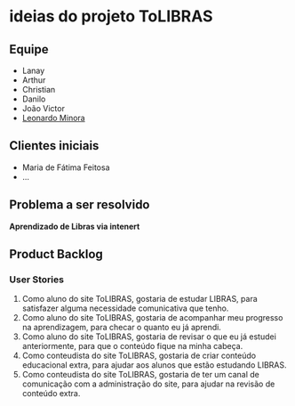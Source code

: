 # ideias do projeto ToLIBRAS

## Equipe

- Lanay
- Arthur
- Christian
- Danilo
- João Victor
- [Leonardo Minora](https://github.com/leonardo-minora)

## Clientes iniciais

- Maria de Fátima Feitosa
- ...

## Problema a ser resolvido

**Aprendizado de Libras via intenert**

## Product Backlog

### User Stories

1. Como aluno do site ToLIBRAS, gostaria de estudar LIBRAS, para satisfazer alguma necessidade comunicativa que tenho.
1. Como aluno do site ToLIBRAS, gostaria de acompanhar meu progresso na aprendizagem, para checar o quanto eu já aprendi.
1. Como aluno do site ToLIBRAS, gostaria de revisar o que eu já estudei anteriormente, para que o conteúdo fique na minha cabeça.
1. Como conteudista do site ToLIBRAS, gostaria de criar conteúdo educacional extra, para ajudar aos alunos que estão estudando LIBRAS.
1. Como conteudista do site ToLIBRAS, gostaria de ter um canal de comunicação com a administração do site, para ajudar na revisão de conteúdo extra.
  
